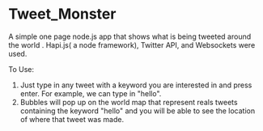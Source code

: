 # Tweet_Monster
A simple one page node.js app that shows what is being tweeted around the world .
Hapi.js( a node framework), Twitter API, and Websockets were used.

To Use:

1. Just type in any tweet with a keyword you are interested in and press enter. For example, we can type in "hello".
2. Bubbles will pop up on the world map that represent reals tweets containing the keyword "hello" and you will be      able to see the location of where that tweet was made.



